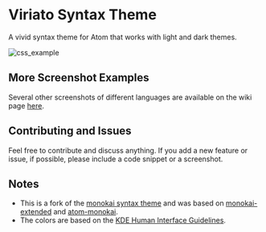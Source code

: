 # Viriato Syntax Theme

A vivid syntax theme for Atom that works with light and dark themes.

![css_example](https://cloud.githubusercontent.com/assets/1958425/5343568/1fa2229e-7eff-11e4-866f-2ca2f104ae59.png)

## More Screenshot Examples
Several other screenshots of different languages are available on the wiki page [here](https://github.com/asantos3/viriato/wiki/Screenshots).

## Contributing and Issues
Feel free to contribute and discuss anything. If you add a new feature or issue, if possible, please include a code snippet or a screenshot.

## Notes

* This is a fork of the [monokai syntax theme](https://atom.io/themes/monokai) and was based on [monokai-extended](https://atom.io/themes/monokai-extended) and [atom-monokai](https://atom.io/packages/atom-monokai).
* The colors are based on the [KDE Human Interface Guidelines](https://techbase.kde.org/Projects/Usability/HIG/Color).
